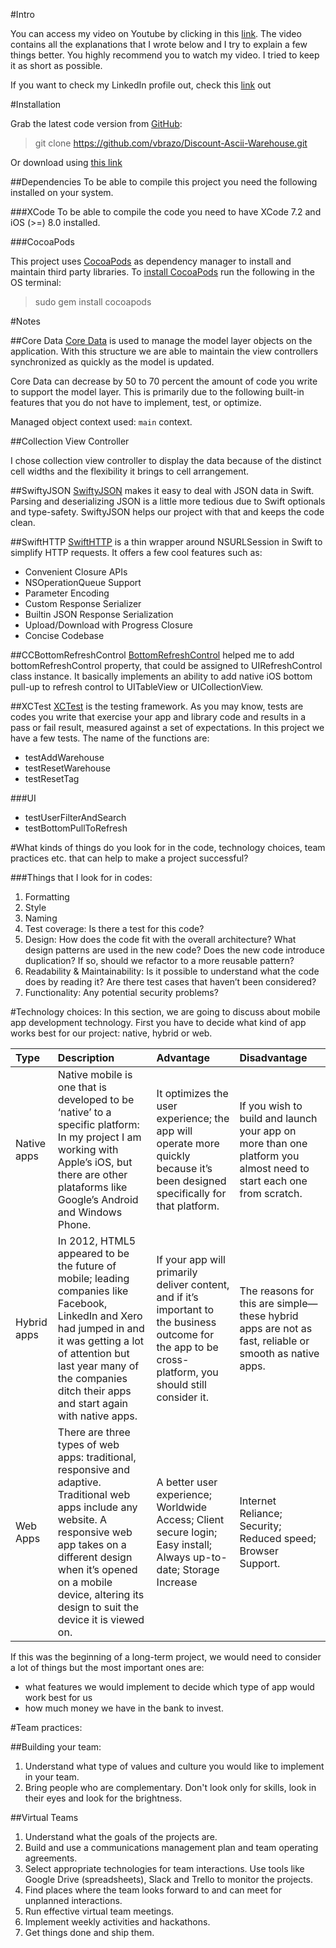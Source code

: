 #Intro

You can access my video on Youtube by clicking in this [link](https://youtu.be/EFzcWYTKqsg). The video contains all the explanations that I wrote below and I try to explain a few things better. You highly recommend you to watch my video. I tried to keep it as short as possible.

If you want to check my LinkedIn profile out, check this [link](https://www.linkedin.com/in/vbrazo) out

#Installation

Grab the latest code version from [GitHub](https://github.com/vbrazo/Discount-Ascii-Warehouse.git):

> git clone https://github.com/vbrazo/Discount-Ascii-Warehouse.git

Or download using [this link](https://github.com/vbrazo/Discount-Ascii-Warehouse/tree/master/Archives/discount_ascii_warehouse.zip)

##Dependencies
To be able to compile this project you need the following installed on your system.

###XCode
To be able to compile the code you need to have XCode 7.2 and iOS (>=) 8.0 installed.

###CocoaPods

This project uses [CocoaPods](https://cocoapods.org) as dependency manager to install and maintain third party libraries.
To [install CocoaPods](https://cocoapods.org/#install) run the following in the OS terminal:

> sudo gem install cocoapods

#Notes

##Core Data
[Core Data](https://developer.apple.com/library/tvos/documentation/Cocoa/Conceptual/CoreData/index.html) is used to manage the model layer objects on the application. With this structure we are able to maintain the view controllers synchronized as quickly as the model is updated.

Core Data can decrease by 50 to 70 percent the amount of code you write to support the model layer. This is primarily due to the following built-in features that you do not have to implement, test, or optimize.

Managed object context used: `main` context.

##Collection View Controller

I chose collection view controller to display the data because of the distinct cell widths and the flexibility it brings to cell arrangement.

##SwiftyJSON
[SwiftyJSON](https://github.com/SwiftyJSON/SwiftyJSON) makes it easy to deal with JSON data in Swift. Parsing and deserializing JSON is a little more tedious due to Swift optionals and type-safety. SwiftyJSON helps our project with that and keeps the code clean.

##SwiftHTTP
[SwiftHTTP](https://github.com/daltoniam/SwiftHTTP) is a thin wrapper around NSURLSession in Swift to simplify HTTP requests. It offers a few cool features such as:

- Convenient Closure APIs
- NSOperationQueue Support
- Parameter Encoding
- Custom Response Serializer
- Builtin JSON Response Serialization
- Upload/Download with Progress Closure
- Concise Codebase

##CCBottomRefreshControl
[BottomRefreshControl](https://github.com/vlasov/CCBottomRefreshControl) helped me to add bottomRefreshControl property, that could be assigned to UIRefreshControl class instance. It basically implements an ability to add native iOS bottom pull-up to refresh control to UITableView or UICollectionView.

##XCTest
[XCTest](http://nshipster.com/xctestcase/) is the testing framework. As you may know, tests are codes you write that exercise your app and library code and results in a pass or fail result, measured against a set of expectations. In this project we have a few tests. The name of the functions are:

- testAddWarehouse
- testResetWarehouse
- testResetTag

###UI 

- testUserFilterAndSearch
- testBottomPullToRefresh


#What kinds of things do you look for in the code, technology choices, team practices etc. that can help to make a project successful? 

###Things that I look for in codes:
1. Formatting
2. Style
3. Naming
4. Test coverage: Is there a test for this code?
5. Design: How does the code fit with the overall architecture? What design patterns are used in the new code? Does the new code introduce duplication? If so, should we refactor to a more reusable pattern?
6. Readability & Maintainability: Is it possible to understand what the code does by reading it? Are there test cases that haven’t been considered?
7. Functionality: Any potential security problems?

#Technology choices:
In this section, we are going to discuss about mobile app development technology. First you have to decide what kind of app works best for our project: native, hybrid or web.

Type | Description | Advantage | Disadvantage
:-- | :-- | :-- | :-- 
Native apps | Native mobile is one that is developed to be ‘native’ to a specific platform: In my project I am working with Apple’s iOS, but there are other plataforms like Google’s Android and Windows Phone. | It optimizes the user experience; the app will operate more quickly because it’s been designed specifically for that platform. | If you wish to build and launch your app on more than one platform you almost need to start each one from scratch.
Hybrid apps | In 2012, HTML5 appeared to be the future of mobile; leading companies like Facebook, LinkedIn and Xero had jumped in and it was getting a lot of attention but last year many of the companies ditch their apps and start again with native apps. | If your app will primarily deliver content, and if it’s important to the business outcome for the app to be cross-platform, you should still consider it. | The reasons for this are simple—these hybrid apps are not as fast, reliable or smooth as native apps.
Web Apps | There are three types of web apps: traditional, responsive and adaptive. Traditional web apps include any website. A responsive web app takes on a different design when it’s opened on a mobile device, altering its design to suit the device it is viewed on. | A better user experience; Worldwide Access; Client secure login; Easy install; Always up-to-date; Storage Increase | Internet Reliance; Security; Reduced speed; Browser Support.

If this was the beginning of a long-term project, we would need to consider a lot of things but the most important ones are:<BR>
- what features we would implement to decide which type of app would work best for us
- how much money we have in the bank to invest.

#Team practices:

##Building your team:
1. Understand what type of values and culture you would like to implement in your team.<BR>
2. Bring people who are complementary. Don't look only for skills, look in their eyes and look for the brightness.<BR>

##Virtual Teams
1. Understand what the goals of the projects are.<BR>
2. Build and use a communications management plan and team operating agreements.<BR>
3. Select appropriate technologies for team interactions. Use tools like Google Drive (spreadsheets), Slack and Trello to monitor the projects.<BR>
4. Find places where the team looks forward to and can meet for unplanned interactions.<BR>
5. Run effective virtual team meetings.<BR>
6. Implement weekly activities and hackathons.<BR>
7. Get things done and ship them.
